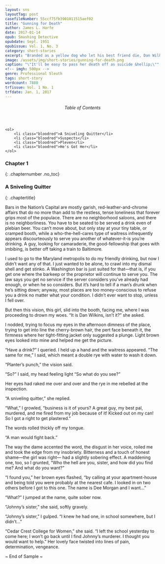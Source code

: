 ```yaml
---
layout: sns
layoutTag: post
casefileNumber: 55ccf75fb3901011515aef02
title: "Gunning for Death"
author: James L. Harfe
date: 2017-01-14
opub: Smashing Detective
opubdate: Sept. 1951
opubissue: Vol. 1, No. 3
category: short-stories
excerpt: "Branded as a yellow dog who let his best friend die, Dan Wilkins strikes back at the unknown traitor in the department, who was profiteering in blood and murder."
image: /assets/img/short-stories/gunning-for-death.png
caption: "\"It'll be easy to pass her death off as suicide &hellip;\""
<!-- imgh: 500px -->
genre: Professional Sleuth
tags: short-story
wordcount: 7880
trfissue: Vol. 1 No. 1
trfdate: Jan. 1, 2017
---
```


<div class="toc">
	<header>
		<h6>Table of Contents</h6>
	</header>
	
	<ol>
		<li class="bloodred">A Sniveling Quitter</li>
		<li class="bloodred">Suspects</li>
		<li class="bloodred">Pleven</li>
		<li class="bloodred">He's Got Her</li>
	</ol>
</div>

### Chapter 1
{: .chapternumber .no_toc}

### A Sniveling Quitter
{: .chaptertitle}

Bars in the Nation’s Capital are mostly garish, red-leather-and-chrome affairs that do no more than add to the restless, tense loneliness that forever grips most of the populace. There are no neighborhood saloons, and there is no neighborliness. You have to be seated to be served a drink even of plebian beer. You can’t move about, but only stay at your tiny table, or cramped booth, while a who-the-hell-cares type of waitress infrequently appears discourteously to serve you another of whatever-it-is you’re drinking. A guy, looking for camaraderie, the good-fellowship that goes with imbibing, is better off taking a train to Baltimore.

I used to go to the Maryland metropolis to do my friendly drinking, but now I didn’t want any of that. I just wanted to be alone, to crawl into my dismal shell and get stinko. A Washington bar is just suited for that—that is, if you get one where the barkeep or the proprietor will continue to serve you. The law says you get no service if the server considers you’ve already had enough, or when he so considers. But it’s hard to tell if a man’s drunk when he’s sitting down; anyway, most places are too money-conscious to refuse you a drink no matter what your condition. I didn’t ever want to stop, unless I fell over.

But then this vision, this girl, slid into the booth, facing me, where I was proceeding to drown my woes. “It is Dan Wilkins, isn’t it?” she asked.

I nodded, trying to focus my eyes in the afternoon dimness of the place, trying to get into line the cherry-brown hair, the pert face beneath it, the firmness where her tight-fitting jacket only suggested a plunge. Light brown eyes looked into mine and helped me get the picture.

“Have a drink?” I queried. I held up a hand and the waitress appeared. “The same for me,” I said, which meant a double rye with water to wash it down.

“Planter’s punch,” the vision said.

“So?” I said, my head feeling light “So what do you see?”

Her eyes had raked me over and over and the rye in me rebelled at the inspection.

“A sniveling quitter,” she replied.

“What,” I growled, “business is it of yours? A great guy, my best pal, murdered, and me fired from my job because of it! Kicked out on my can! So I got a right to get plastered.”

The words rolled thickly off my tongue.

“A man would fight back.”

The way the dame accented the word, the disgust in her voice, roiled me and took the edge from my insobriety. Bitterness and a touch of honest shame—the girl was right— had a slightly sobering effect. A maddening one, too, so I grunted, “Who the hell are you, sister, and how did you find me? And what do you want?”

“I found you,” her brown eyes flashed, “by calling at your apartment-house and being told you were probably at the nearest cafe. I looked in on two others before I got to this one. The name is Dee Morgan and I want…”

“What?” I jumped at the name, quite sober now.

“Johnny’s sister,” she said, softly gravely.

“Johnny’s sister,” I gulped. “I knew he had one, in school somewhere, but I didn’t…”

“Cedar Crest College for Women,” she said. “I left the school yesterday to come here; I won’t go back until I find Johnny’s murderer. I thought you would want to help.” Her lovely face twisted into lines of pain, determination, vengeance.

<p id="theend">~ End of Sample ~</p>